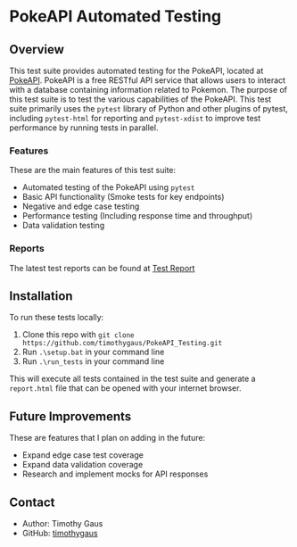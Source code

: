 # PokeAPI Automated Testing

## Overview

This test suite provides automated testing for the PokeAPI, located at [PokeAPI](https://pokeapi.co/). PokeAPI is a free RESTful API service that allows users to interact with a database containing information related to Pokemon. The purpose of this test suite is to test the various capabilities of the PokeAPI. This test suite primarily uses the `pytest` library of Python and other plugins of pytest, including `pytest-html` for reporting and `pytest-xdist` to improve test performance by running tests in parallel.

### Features

These are the main features of this test suite:

- Automated testing of the PokeAPI using `pytest`
- Basic API functionality (Smoke tests for key endpoints)
- Negative and edge case testing
- Performance testing (Including response time and throughput)
- Data validation testing

### Reports

The latest test reports can be found at [Test Report](https://timothygaus.github.io/PokeAPI_Testing/report.html)

## Installation

To run these tests locally:

1. Clone this repo with `git clone https://github.com/timothygaus/PokeAPI_Testing.git`
2. Run `.\setup.bat` in your command line
3. Run `.\run_tests` in your command line

This will execute all tests contained in the test suite and generate a `report.html` file that can be opened with your internet browser.

## Future Improvements

These are features that I plan on adding in the future:

- Expand edge case test coverage
- Expand data validation coverage
- Research and implement mocks for API responses

## Contact

- Author: Timothy Gaus
- GitHub: [timothygaus](https://github.com/timothygaus)
